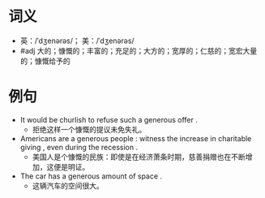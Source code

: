 # 词义
- 英：/ˈdʒenərəs/； 美：/ˈdʒenərəs/
- #adj 大的；慷慨的；丰富的；充足的；大方的；宽厚的；仁慈的；宽宏大量的；慷慨给予的
# 例句
- It would be churlish to refuse such a generous offer .
	- 拒绝这样一个慷慨的提议未免失礼。
- Americans are a generous people : witness the increase in charitable giving , even during the recession .
	- 美国人是个慷慨的民族：即使是在经济萧条时期，慈善捐赠也在不断增加，这便是明证。
- The car has a generous amount of space .
	- 这辆汽车的空间很大。
